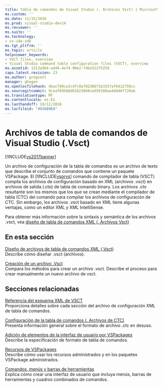 ```yaml
---
title: Tabla de comandos de Visual Studio (. Archivos Vsct) | Microsoft Docs
ms.custom: ''
ms.date: 11/15/2016
ms.prod: visual-studio-dev14
ms.reviewer: ''
ms.suite: ''
ms.technology:
- vs-ide-sdk
ms.tgt_pltfrm: ''
ms.topic: article
helpviewer_keywords:
- VSCT files, overview
- Visual Studio command table configuration files (VSCT), overview
ms.assetid: 1313adb4-add4-4e74-90e2-f4be522f5259
caps.latest.revision: 23
ms.author: gregvanl
manager: ghogen
ms.openlocfilehash: 4bac7d9ce3c4fc0af02366f1b325faf6412759cc
ms.sourcegitcommit: 9ceaf69568d61023868ced59108ae4dd46f720ab
ms.translationtype: MT
ms.contentlocale: es-ES
ms.lasthandoff: 10/12/2018
ms.locfileid: "49268964"
---
```

# <a name="visual-studio-command-table-vsct-files"></a>Archivos de tabla de comandos de Visual Studio (.Vsct)
[!INCLUDE[vs2017banner](../../includes/vs2017banner.md)]

Un archivo de configuración de la tabla de comandos es un archivo de texto que describe el conjunto de comandos que contiene un paquete VSPackage. El [!INCLUDE[vsprvs](../../includes/vsprvs-md.md)] comando de compilador de tabla (VSCT) compila los archivos de configuración basado en XML (archivos .vsct) en archivos de salida (.cto) de tabla de comando binary. Los archivos .cto resultante son los mismos que los que se crean mediante el compilador de tabla (CTC) del comando para compilar los archivos de configuración de CTC. Sin embargo, los archivos .vsct basado en XML tiene algunas ventajas, como un editor XML y XML IntelliSense.  
  
 Para obtener más información sobre la sintaxis y semántica de los archivos .vsct, vea [diseño de tabla de comandos XML (. Archivos Vsct)](../../extensibility/internals/designing-xml-command-table-dot-vsct-files.md)  
  
## <a name="in-this-section"></a>En esta sección  
 [Diseño de archivos de tabla de comandos XML (.Vsct)](../../extensibility/internals/designing-xml-command-table-dot-vsct-files.md)  
 Describe cómo diseñar .vsct (archivos).  
  
 [Creación de un archivo .Vsct](../../extensibility/internals/how-to-create-a-dot-vsct-file.md)  
 Compara los métodos para crear un archivo .vsct. Describe el proceso para crear manualmente un nuevo archivo de vsct.  
  
## <a name="related-sections"></a>Secciones relacionadas  
 [Referencia del esquema XML de VSCT](../../extensibility/vsct-xml-schema-reference.md)  
 Proporciona detalles sobre cada sección del archivo de configuración XML de tabla de comandos.  
  
 [Configuración de la tabla de comandos (. Archivos de CTC)](http://msdn.microsoft.com/en-us/3413dda1-f372-4669-bcf0-c64d3463842c)  
 Presenta información general sobre el formato de archivo .ctc en desuso.  
  
 [Adición de elementos de la interfaz de usuario por VSPackages](../../extensibility/internals/how-vspackages-add-user-interface-elements.md)  
 Describe la especificación de formato de tabla de comandos.  
  
 [Recursos de VSPackages](../../extensibility/internals/resources-in-vspackages.md)  
 Describe cómo usar los recursos administrados y en los paquetes VSPackage administrados.  
  
 [Comandos, menús y barras de herramientas](../../extensibility/internals/commands-menus-and-toolbars.md)  
 Explica cómo crear una interfaz de usuario que incluya menús, barras de herramientas y cuadros combinados de comandos.

